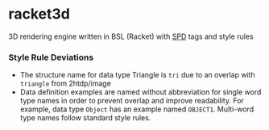 # racket3d
3D rendering engine written in BSL (Racket) with [SPD](https://github.com/GregorKiczales/spd) tags and style rules

### Style Rule Deviations
- The structure name for data type Triangle is `tri` due to an overlap with `triangle` from 2htdp/image
- Data definition examples are named without abbreviation for single word type names in order to prevent overlap and improve readability. For example, data type `Object` has an example named `OBJECT1`. Multi-word type names follow standard style rules. 
